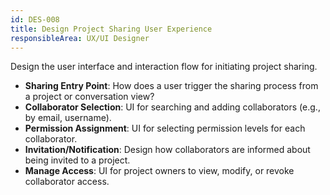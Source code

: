 ```yaml
---
id: DES-008
title: Design Project Sharing User Experience
responsibleArea: UX/UI Designer
---
```

Design the user interface and interaction flow for initiating project sharing.
*   **Sharing Entry Point**: How does a user trigger the sharing process from a project or conversation view?
*   **Collaborator Selection**: UI for searching and adding collaborators (e.g., by email, username).
*   **Permission Assignment**: UI for selecting permission levels for each collaborator.
*   **Invitation/Notification**: Design how collaborators are informed about being invited to a project.
*   **Manage Access**: UI for project owners to view, modify, or revoke collaborator access.